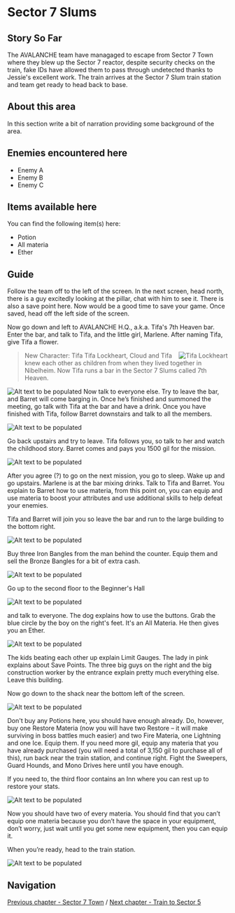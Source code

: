 #  Sector 7 Slums


## Story So Far

The AVALANCHE team have managaged to escape from Sector 7 Town where they blew up the Sector 7 reactor, despite security checks on the train, fake IDs have allowed them to pass through undetected thanks to Jessie's excellent work. The train arrives at the Sector 7 Slum train station and team get ready to head back to base.

## About this area

In this section write a bit of narration providing some background of the area.

## Enemies encountered here

- Enemy A
- Enemy B
- Enemy C

## Items available here

You can find the following item(s) here:

- Potion
- All materia
- Ether


## Guide
Follow the team off to the left of the screen. In the next screen, head north, there is a guy excitedly looking at the pillar, chat with him to see it. There is also a save point here. Now would be a good time to save your game. Once saved, head off the left side of the screen.

Now go down and left to AVALANCHE H.Q., a.k.a. Tifa's 7th Heaven bar. Enter the bar, and talk to Tifa, and the little girl, Marlene. After naming Tifa, give Tifa a flower.


> <img src="../Ageneral-assets/tifa-lockheart.jpg" align="right" alt="Tifa Lockheart">
> New Character: Tifa
> Tifa Lockheart, Cloud and Tifa knew each other as children from when they lived together in Nibelheim. Now Tifa runs a bar in the Sector 7 Slums called 7th Heaven.
>

![Alt text to be populated](../walkthrough-assets/ch03-01.jpg)
Now talk to everyone else. Try to leave the bar, and Barret will come barging in. Once he’s finished and summoned the meeting, go talk with Tifa at the bar and have a drink. Once you have finished with Tifa, follow Barret downstairs and talk to all the members. 

![Alt text to be populated](../walkthrough-assets/ch03-02.jpg)

Go back upstairs and try to leave. Tifa follows you, so talk to her and watch the childhood story. Barret comes and pays you 1500 gil for the mission. 

![Alt text to be populated](../walkthrough-assets/ch03-03.jpg)

After you agree (?) to go on the next mission, you go to sleep. Wake up and go upstairs. Marlene is at the bar mixing drinks. Talk to Tifa and Barret. You explain to Barret how to use materia, from this point on, you can equip and use materia to boost your attributes and use additional skills to help defeat your enemies. 

Tifa and Barret will join you so leave the bar and run to the large building to the bottom right. 

![Alt text to be populated](../walkthrough-assets/ch03-04.jpg)

Buy three Iron Bangles from the man behind the counter. Equip them and sell the Bronze Bangles for a bit of extra cash. 

![Alt text to be populated](../walkthrough-assets/ch03-05.jpg)

Go up to the second floor to the Beginner's Hall 

![Alt text to be populated](../walkthrough-assets/ch03-06.jpg)

and talk to everyone. The dog explains how to use the buttons. Grab the blue circle by the boy on the right's feet. It's an All Materia. He then gives you an Ether. 

![Alt text to be populated](../walkthrough-assets/ch03-07.jpg)

The kids beating each other up explain Limit Gauges. The lady in pink explains about Save Points. The three big guys on the right and the big construction worker by the entrance explain pretty much everything else. Leave this building.

Now go down to the shack near the bottom left of the screen. 

![Alt text to be populated](../walkthrough-assets/ch03-08.jpg)

Don't buy any Potions here, you should have enough already. Do, however, buy one Restore Materia (now you will have two Restore – it will make surviving in boss battles much easier) and two Fire Materia, one Lightning and one Ice. Equip them. If you need more gil, equip any materia that you have already purchased (you will need a total of 3,150 gil to purchase all of this), run back near the train station, and continue right. Fight the Sweepers, Guard Hounds, and Mono Drives here until you have enough. 

If you need to, the third floor contains an Inn where you can rest up to restore your stats.

![Alt text to be populated](../walkthrough-assets/ch03-09.jpg)

Now you should have two of every materia. You should find that you can’t equip one materia because you don’t have the space in your equipment, don’t worry, just wait until you get some new equipment, then you can equip it.

When you’re ready, head to the train station.

![Alt text to be populated](../walkthrough-assets/ch03-10.jpg)

## Navigation
[Previous chapter - Sector 7 Town](/chapter-02-sector-7-town.md) / [Next chapter - Train to Sector 5](/chapter-04-sector-5-reactor.md)
